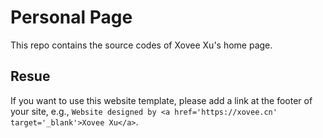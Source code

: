 # Personal Page
This repo contains the source codes of Xovee Xu's home page. 

## Resue

If you want to use this website template, please add a link at the footer of your site, e.g., `Website designed by <a href='https://xovee.cn' target='_blank'>Xovee Xu</a>`.
